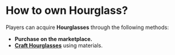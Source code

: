 # How to own Hourglass?

Players can acquire **Hourglasses** through the following methods:

* **Purchase on the marketplace.**
* [**Craft Hourglasses**](how-to-craft-hourglass.md) using materials.
